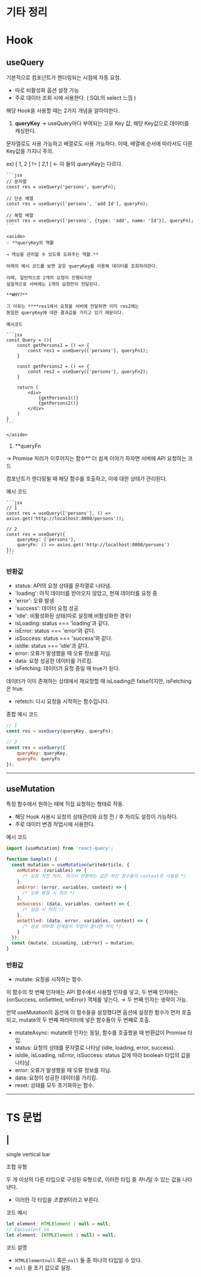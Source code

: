 # 기타 정리

# Hook

## useQuery

기본적으로 컴포넌트가 렌더링되는 시점에 자동 요청.

- 따로 비활성화 옵션 설정 가능
- 주로 데이터 조회 시에 사용한다.
( SQL의 select 느낌 )

해당 Hook을 사용할 때는 2가지 개념을 알아야한다.

1. **queryKey**
→ useQuery마다 부여되는 고유 Key 값, 해당 Key값으로 데이터를 캐싱한다.

문자열로도 사용 가능하고 배열로도 사용 가능하다.
이때, 배열에 순서에 따라서도 다른 Key값을 가지니 주의.

ex) [ 1, 2 ] != [ 2,1 ] ← 이 둘의 queryKey는 다르다.

    
    ```jsx
    // 문자열
    const res = useQuery('persons', queryFn);
    
    // 단순 배열
    const res = useQuery(['persons', 'add Id'], queryFn);
    
    // 복합 배열
    const res = useQuery(['persons', {type: 'add', name: 'Id'}], queryFn);
    ```
    
    <aside>
    💡 **queryKey의 역활
    
    → 캐싱을 관리할 수 있도록 도와주는 역활.**
    
    아래의 예시 코드를 보면 같은 queryKey를 이용해 데이터를 조회하려한다.
    
    이때, 일반적으로 2개의 요청이 진행되지만
    실질적으로 서버에는 1개의 요청만이 전달된다.
    
    **WHY?**
    
    그 이유는 ****res1에서 요청을 서버에 전달하면 이미 res2에는 
    동일한 queryKey에 대한 결과값을 가지고 있기 때문이다.
    
    예시코드
    
    ```jsx
    const Query = (){
        const getPersons1 = () => {
            const res1 = useQuery(['persons'], queryFn1);
        }
        
        const getPersons2 = () => {
            const res2 = useQuery(['persons'], queryFn2);
        }
    
        return (
            <div>
                {getPersons1()}
                {getPersons2()}
            </div>
        )
    }
    ```
    
    </aside>
    

1. **queryFn

→ Promise 처리가 이루어지는 함수**
     더 쉽게 이야기 하자면 서버에 API 요청하는 코드

컴포넌트가 렌더링될 때 해당 함수를 호출하고, 이에 대한 상태가 관리된다.

예시 코드
    
    ```jsx
    // 1
    const res = useQuery(['persons'], () => axios.get('http://localhost:8080/persons'));
    
    // 2
    const res = useQuery({
        queryKey: ['persons'],
        queryFn: () => axios.get('http://localhost:8080/persons')
    });
    ```
    

### 반환값

- status: API의 요청 상태를 문자열로 나타냄.
- 'loading': 아직 데이터를 받아오지 않았고, 현재 데이터를 요청 중
- 'error': 오류 발생
- 'success': 데이터 요청 성공
- 'idle': 비활성화된 상태(따로 설정해 비활성화한 경우)
- isLoading: status === 'loading'과 같다.
- isError: status === 'error'와 같다.
- isSuccess: status === 'success'와 같다.
- isIdle: status === 'idle'과 같다.
- error: 오류가 발생했을 때 오류 정보를 지님.
- data: 요청 성공한 데이터를 가르킴.
- isFetching: 데이터가 요청 중일 때 true가 된다.

데이터가 이미 존재하는 상태에서 재요청할 때 isLoading은 false이지만, isFetching은 true.
- refetch: 다시 요청을 시작하는 함수입니다.

종합 예시 코드

```jsx
// 1
const res = useQuery(queryKey, queryFn);

// 2
const res = useQuery({
    queryKey: queryKey,
    queryFn: queryFn
});
```

---

## useMutation

특정 함수에서 원하는 때에 직접 요청하는 형태로 작동.

- 해당 Hook 사용시 요청의 상태관리와 요청 전 / 후 처리도 설정이 가능하다.
- 주로 데이터 변경 작업시에 사용한다.

예시 코드

```jsx
import {useMutation} from 'react-query';

function Sample() {
  const mutation = useMutation(writeArticle, {
    onMutate: (variables) => { 
      /* 요청 직전 처리, 여기서 반환하는 값은 하단 함수들의 context로 사용됨 */
    },
    onError: (error, variables, context) => {
      /* 오류 발생 시 처리 */
    },
    onSuccess: (data, variables, context) => {
      /* 성공 시 처리 */
    },
    onSettled: (data, error, variables, context) => {
      /* 성공 여부와 관계없이 작업이 끝나면 처리 */
    }
  });
  const {mutate, isLoading, isError} = mutation;
}
```

### 반환값

- mutate: 요청을 시작하는 함수. 

이 함수의 첫 번째 인자에는 API 함수에서 사용할 인자를 넣고, 
두 번째 인자에는 {onSuccess, onSettled, onError} 객체를 넣는다. 
     → 두 번째 인자는 생략이 가능. 

만약 useMutation의 옵션에 이 함수들을 설정했다면 
옵션에 설정한 함수가 먼저 호출되고, mutate의 두 번째 파라미터에 넣은 함수들이 두 번째로 호출.
- mutateAsync: mutate와 인자는 동일, 함수를 호출했을 때 반환값이 Promise 타입.
- status: 요청의 상태를 문자열로 나타남 (idle, loading, error, success).
- isIdle, isLoading, isError, isSuccess: status 값에 따라 boolean 타입의 값을 나타남.
- error: 오류가 발생했을 때 오류 정보를 지님.
- data: 요청이 성공한 데이터를 가리킴.
- reset: 상태를 모두 초기화하는 함수.

---

# TS 문법

## |

single vertical bar

조합 유형

두 개 이상의 다른 타입으로 구성된 유형으로, 이러한 타입 중 *하나*일 수 있는 값을 나타낸다. 

- 이러한 각 타입을 *조합원*이라고 부른다.

코드 예시

```jsx
let element: HTMLElement | null = null;
// Equivalent to
let element: (HTMLElement | null) = null;
```

코드 설명

- `HTMLElementnull` 혹은 `null` 둘 중 하나의 타입일 수 있다.
- `null` 을 초기 값으로 설정.